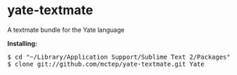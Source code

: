 yate-textmate
=============

A textmate bundle for the Yate language

<b>Installing:</b>
<pre>
$ cd "~/Library/Application Support/Sublime Text 2/Packages"
$ clone git://github.com/mctep/yate-textmate.git Yate
</pre>

